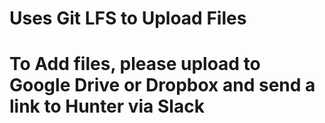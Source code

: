 # Uses Git LFS to Upload Files
# To Add files, please upload to Google Drive or Dropbox and send a link to Hunter via Slack

